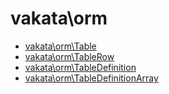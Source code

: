 # vakata\orm

* [vakata\orm\Table](Table.md) 
* [vakata\orm\TableRow](TableRow.md) 
* [vakata\orm\TableDefinition](TableDefinition.md) 
* [vakata\orm\TableDefinitionArray](TableDefinitionArray.md) 
